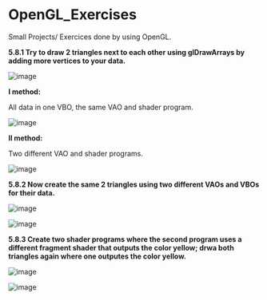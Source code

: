 # OpenGL_Exercises
Small Projects/ Exercices done by using OpenGL.

**5.8.1 Try to draw 2 triangles next to each other using glDrawArrays by adding more vertices to your data.**

![image](https://user-images.githubusercontent.com/72278818/160698998-de18a3a9-c295-4af6-a204-c5c986ce9405.png)

**I method:**

All data in one VBO, the same VAO and shader program.

![image](https://user-images.githubusercontent.com/72278818/160692731-ccb9a160-dee2-40af-9e28-768cfb9c9098.png)

**II method:**

Two different VAO and shader programs.

![image](https://user-images.githubusercontent.com/72278818/160692790-d2ddadce-123c-4383-8013-695cb6d3199b.png)

**5.8.2 Now create the same 2 triangles using two different VAOs and VBOs for their data.**

![image](https://user-images.githubusercontent.com/72278818/160699124-5565de93-c9e3-46c0-9eda-6dfbe2d27d10.png)

![image](https://user-images.githubusercontent.com/72278818/160699153-090670fd-3515-4127-aa12-2a11995ced69.png)

**5.8.3 Create two shader programs where the second program uses a different fragment shader that outputs the color yellow; drwa both triangles again where one outputes the color yellow.**

![image](https://user-images.githubusercontent.com/72278818/160704294-a54f95ec-1afe-4cf4-aaba-b25f4cf997dd.png)

![image](https://user-images.githubusercontent.com/72278818/160704463-ea4b4594-ceca-4bc5-9bf5-f103d02242ca.png)
